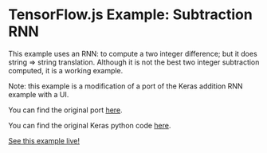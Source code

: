 # TensorFlow.js Example: Subtraction RNN

This example uses an RNN: to compute a two integer difference; but it does
string => string translation. Although it is not the best two integer subtraction computed, it is a working example.

Note: this example is a modification of a port of the Keras addition RNN example with a UI.

You can find the original port [here](https://github.com/tensorflow/tfjs-examples/).

You can find the original Keras python code [here](https://github.com/keras-team/keras/blob/master/examples/addition_rnn.py).

[See this example live!](https://storage.googleapis.com/tfjs-examples/addition-rnn/dist/index.html)
